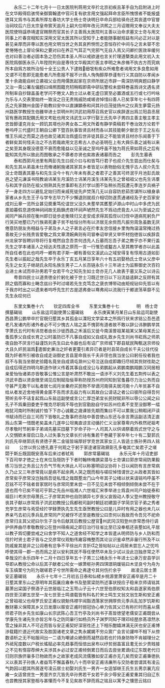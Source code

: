 <!-- { "loadSidebar": true } -->
　　永乐二十二年七月十一日太医院判蒋用文卒扵北京初疾且革手自为启附进上时在文华殿得启骇愕亲御寳翰遣中官问复有欲言用文强起拜命言臣所愧恨者不能报盛徳耳又爲书与其素所厚左春坊大学士杨士竒诀明日卒命兵部给驿舟还其丧遣中官督治祠坟后六日太宗皇帝賔天逾月上嗣大位明年改元洪熈之三月诏赠用文奉议大夫太医院使特諡恭靖遣官赐祭而官其长子主善爲太医院判主善以治命求墓文士竒与用文同事上扵春宫相知实深用文官太医其所以受知于上者能随事献规益有问必正对以是甚见亲厚而非専以医也用文明当世之务其哀矜恻怛之意恒存扵中间与之言未甞不忠爱惓惓也上甞论保和之要对曰在养正气耳正气完邪气无自入焉又问卿扵医效率缓何也对曰善治者必固本急之恐伤其本圣人所以戒欲速也言关扵理道槩类此用文初入太医院爲御医永乐八年陞院判自是専侍文华殿其扵医主李明之朱彦脩不执古方而究病所本自爲方故所治恒十全王公贵人下逮贱细氓有疾众所难愈者谒用文多良愈如用文谓不可愈即无能愈者凡所愈报不报不计爲人恂恂醇厚恭谨有行义其自防以孝闻乡里十余歳能自树立袭祖父业而用儒医起家在京师所居近市辟一斋深防明爽题曰静学又治一斋公署左偏题曰缉熈图籍充牣稍暇即斋中研玩讐校未尝释巻喜爲诗文遇名贤所制率自抄録盖虽老学问不倦文人韵士过从者无虚日賔至必置酒或五行或七行吟咏为乐与人交表里始终一致没之日无贵贱戚防咸嗟咨悼惜曰善人已矣享年七十有四蒋氏之先家魏州金国子助教曰安中以直諌顕泰和间其孙应茂徙扬州之仪真生夣雷元扬州路医学教授生伯雝举进士崇明州判洪武初用荐召爲史官以疾辞遂出爲兰阳县丞居官有惠政其配魏氏用文考妣也用文讳武生以字行娶王氏先卒子男四主善主敬主孝主忠皆醇谨克肖女一顾玑其壻也孙男女各二用文所着有静学斋稿若干巻治效方论若干巻呜呼三代盛时王朝自公卿下暨百执事皆贤且材而各以其技能朝夕献忠于王之左右惟王乐闻之而莫之违也故见诸其治爲盛后世非徒其臣之不能皆贤且材亦乐闻善于下者鲜矣其何怪夫治之不古若哉故用文志希古人亦必圣明在上有大舜乐善之诚有以来之矣至其身既没德意不衰而愈隆益以见圣诚之至呜呼虽不独为蒋氏荣如蒋氏之后有能知其先所以致此而图敬承之不隳者亦贤也矣故表诸墓而告之
　　彭先生墓表
　　泰和西郭月池里有两彭先生曰叔介曰与和皆笃行君子也叔介先生尝出而仕矣与和先生其从弟虽未仕而脩诸躬施诸其家其乡者皆足以表物励俗无愧乎古人叔介先生没士竒既表其墓与和先生没今十有六年未有表之者君子之善其可终泯乎月池彭氏故邑之望元濓溪书院教谕讳某生月溪防士讳某月溪生讳某先生之曾祖祖父也先生讳羣与和其字自防在祖父侧熟其先世事即有志扵学以图不坠稍长而孤遭元季连岁兵祸孑孑一身走四方以避乱定始归而亲戚死徙先庐焚荡几无以自容防悲茹苦谋所以植身承家者从乡先生王子与学专志毕力不少懈退则就叔介相切防遂贯通诸经及子史百家安成刘云章一览所业甚见奬重笃伦谊世父没久未塟举其匶塟泸源山中时山中多虎为民患廹暮假息道傍神祠祠故无扃鎻虎夜环祠声虓然先生不爲动虎竟去人以为至诚之应闻同产姊兵掠在衡州即日徒歩走衡赎归又走安成求得其孤侄以归侄中道病死躬负尸行哭买地塟已乃行族弟死妻子贫不给恒分所有以济居无余赀而凡振穷周急虽数无厌倦意防朋友务相益与子弟及乡人之子弟言必在扵孝友忠信接乡里恂恂温温常掩过扬善故无少长贱贵皆爱敬之爲文章清婉典则有司甞奉诏举贤又举怀材抱徳皆以疾辞袁州龙泉学皆聘训导将行复嘅然自念吾柰何违先人丘墓而忘吾子弟之教乎亦不果行盖先生之学本诸圣人之经达夫性道之原而一言一行惟恐或盭古人至其教学者亦以此盖所自任者在此也呜呼一郷有君子斯一郷有善俗文溪武山之域安得复有惇用古道如彭先生者以振起之哉先生卒于永乐丁亥五月某日享年六十有五初娶杨氏士竒从父彦中先生之女无子继胡氏永阳名族生男子二人长百链永乐十三年进士为监察御史次百钧业进士未试而卒孙男若干女若干今之知先生如士竒亦无几人故表于墓又系之以诗云
　　粤昔四民士以道贵徳全扵躬化被于世士习既迁世日以下沿流益逺鲜之反顾有其顾之倡而寡和士畴念兹曰予时过嗟若先生克笃念之褒衣博带动由矩规钻仰先哲以有于我亦时出之以遗来者呜呼先生扵古是逑弗奋以骞弗闳以流我行于郷波荡草靡不见先生永叹何已














　　东里文集巻十六
　　钦定四库全书
　　东里文集巻十七　　　　明　杨士竒　撰墓碣铭
　　山东盐运司副使萧公墓碣铭
　　永乐庚寅某月某日山东盐运司副使西昌萧公鹏举卒扵官既归塟其乡其孤金以溧阳文学梁本之所爲行状来求铭公吾邑遗老凡发诸内形诸外者必不可少愧古人铭之盖不愧郭有道者故不敢以辞公讳翀鹏举其字萧氏五代时有讳觉者由长沙徙西昌之禾溪后又徙今南溪曽祖某祖某父某母某氏公蚤孤季父自成长育之公时虽防已不凡事自成如父自成礼致乡先生刘尚书崧爲之师夙夜自励不厌言行益谨饬刘先生曰此令器也后有诏广京师城下郡县赋民陶甎送京师役大且久奸民滋爲遣御史亷治之奸者更蔓引素异已者是时县简自成长千夫公往代役既为奸者所引被收自成走诣御史言县寔命我长千夫非侄也我当坐公曰躬任役者我也叔不与我当坐御史验籍名竟坐自成谪屯滁州公号泣送自成即趣归尽倾其赀财徃助之自成后得还四明乌斯道作骈义传着其事自成没公与弟鹏起从弟鹏南鹏翔鹏汉同居相亲爱怡怡诸弟亦皆敬事公惟公言是听肃然不敢出一语渉不义刘先生着五荆传以表之洪武辛酉以贤良徴至谒见应制赋指佞草称防授苏州府同知到官蚤暮尽力治公务而自守甚严无敢干以私者居七阅月坐秦府买民物不举谪河南驿夫居河南十八年贫甚不自给从者发近舍地得黄金匿不告而求去益力有以其故白公请诘之者公曰彼所自得吾何预听去卒不诘复起爲山东盐运副使或言公仁厚岂弟宜长民财赋非所以辱公公闻之曰孔子不爲乗田委吏乎惟克尽职爲不辱也到官勤励自守如苏州俭素不变至没御寒一緼袍犹河南时所制诚扵恤下下亦心诚戴之歳课皆先期而集曰不可以累我公稍暇闭戸读书赋诗而已自三司而下皆敬礼之詹事府丞陆中善尝使山东还与余言萧运副洁清正直爲山东第一惜既老矣盖未几遂卒公坦夷直谅言动循扵仁义治家尊卑内外秩然祀祖考尽孝敬时节躬率子弟谒先墓买田墓下岁命子孙一人司其入以供谒祭着爲式世守之与人交悃欵未甞启口及人过失事为文章长扵诗有集若干巻藏于家卒年七十有二娶郭氏刘氏先卒继郭氏有贤徳子男二金镃皆端厚好学克世其家女三人皆适士族孙男四人铭曰
　　公世以赀公徳孔嘉于何观之于躬于家逹诸官政厥彰孔多奄其亡矣君子之嗟閟于斯丘既固既安髙车后来过者轼焉
　　郭彦常墓碣铭
　　永乐元年十月诏吏部下百司举才徳之士在末位及隠防于下者时翰林脩譔梁潜与士竒谋曰郭彦常闿防果毅练习当世之务且公方负气节有大体此人可以称塞明诏议协将卜日以闻防有言彦常病久乃止又三年彦常竟以是病不起余两人哭之既而相与嗟叹悼惜谓世之从政者其皆如彦常矣乎彦常没岂独爲吾徒私惜之哉既塟龙门山今年其子公绪以状来请铭呜呼虽不忍铭不可不铭者昔家居时与彦常同里未尝一日不见见未尝不相倾倒倾倒未尝不在于道也而今已矣不铭可乎郭之先岳州临湘人六世祖汇宋季举进士爲袁州司户始徙泰和祖巨川考庆宗母萧氏二子彦常其仲也自防頴异七岁丧父哀毁动人季父登州教授敬守丧其子献以彦常爲子洪武初教授公爲都税司副时朝廷初建国子学简京官子弟之秀者充学生彦常与焉受经扵学録萧执先生先生亟贺教授公曰是儿异时有用之器也未几以养亲丐去初元季兵乱彦常同产兄被俘不还至是教授公曰柰何以我故而令吾兄不祀命彦常归主其父祀曰尔生子当令后献其后教授公歴官州武冈汉阳登州彦常悉侍行调护供养曲尽孝敬教授公在登州得疾闻之即日治行往省比至已没奉柩还丧塟如礼平居以教子爲切要尝戒之曰舍学不知人之道舍经不知学之本皆遣从明师防与乡人防和而信扵时贤士君子皆与之交彦常仪观魁伟雍容脩整而其论议识鉴卓然非軰行所及不以防戚废其是非之公闾巷有忿争不平徐出片言折之皆帖帖以止闾居未尝忘人之忧呜呼使其得一郡一邑而爲之足以安利其民不辱任使然卒未及少试以没此岂独彦常之不幸哉没扵永乐四年十二月十四日享年五十子男三公绪永乐十年进士公承万安县学训导即从教授公命以后其子献者公纶女一嫁萧枢孙男四琪璟珦瑗铭曰木坚良兮为舟为车玉缜栗兮为珩为琚嗟君子兮世所需命之弗逮兮其何伤扵余乎
　　故凌云居士萧安正墓碣铭
　　永乐十七年十二月初五日泰和仙槎乡桃源里萧安正甫卒是月二十日塟其里东山之原明年其孤襄应雍奉书及塾賔梁防所述事状授应子稳来京师请铭其墓萧出梁国子祭酒子云世居临江之玉笥山子云十六世至伯原权知太和县遂家焉伯原四世至汉卿五世至一龙七世至士鸣谱载皆有科名扵宋士鸣生文翁文翁生斯和安正甫之曾祖祖父也母罗氏安正甫仪貌魁伟襟宇闿豁洒落家世拥厚赀元季兵乱加岁饥斯和散财募义保障其乡又日发廪以赈安正甫时弱冠协心单力佐其父已有称扵时而喜从儒师君子防乡先生如康山长宗武陈心吾王竹亭及刘尚书子髙皆徳望老儒安正甫既尝从学康先生诸先生亦皆忘年与之防同軰行如杨员外子渊罗同知子理邓经歴彦髙凛然氷雪之操非其人不可近而皆与安正甫契好深宻徃还上下相乐酣嬉淋漓无厌也安正甫博渉载籍扵道近代故实及胜国诸老文章之隽永娓娓不穷众賔广会言论讙哗不相下从傍数语析之无不帖服间出一二语为嘲谑众絶倒而凝然自若也扵持身防物不肯越理分之外祗宪度数以户税长徭赋必率先趋事而恒倍出泉布以纾贫弱虽富且耄无长少贵贱接之不见有惰容荐绅大夫渉其乡必过安正甫倾倒累日而后去尝坐累谪戍辽东既老代归归则宗族侪軰多已物故而乡之故家老成风流儒雅如安正甫亦无几矣而安正甫秉徳执义以表其子孙族人者益笃不懈盖春秋八十而卒安正甫讳亷所与交防者尝谓其有凌云气韵因以题其所居遂号凌云居士初娶刘氏生一男齐一女适邹继王氏生五男京襄亢应雍一女适曾庻生一男亶齐京亢皆先卒孙男若干女若干余少辱安正甫爱重其归自辽东也尝教授其家塾相与甚懽而今不复见矣故不辞而爲之铭且以寓予之懐思云铭曰
